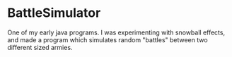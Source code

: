 # BattleSimulator
One of my early java programs. I was experimenting with snowball effects, and made a program which simulates random "battles" between two different sized armies.
